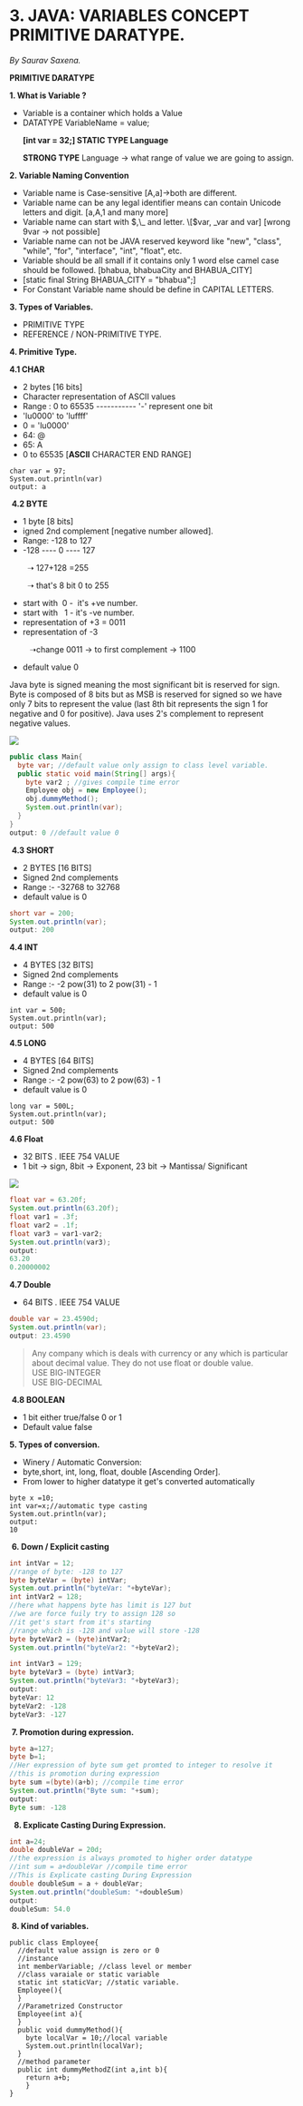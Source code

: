 # 3. JAVA: VARIABLES CONCEPT PRIMITIVE DARATYPE.

_By Saurav Saxena._

**PRIMITIVE DARATYPE**

**1\. What is Variable ?** 

*   Variable is a container which holds a Value
*   DATATYPE VariableName = value;

      **\[int var = 32;\] STATIC TYPE Language**

      **STRONG TYPE** Language -> what range of value we are going to assign.

  
  

**2\. Variable Naming Convention**

*   Variable name is Case-sensitive \[A,a\]->both are different.
*   Variable name can be any legal identifier means can contain Unicode letters and digit. \[a,A,1 and many more\]
*   Variable name can start with $,\_ and letter. \[$var, \_var and var\] \[wrong 9var -> not possible\]
*   Variable name can not be JAVA reserved keyword like "new", "class", "while", "for", "interface", "int", "float", etc.
*   Variable should be all small if it contains only 1 word else camel case should be followed. \[bhabua, bhabuaCity and BHABUA\_CITY\]
*   \[static final String BHABUA\_CITY = "bhabua";\]
*   For Constant Variable name should be define in CAPITAL LETTERS.

  

**3\. Types of Variables.**

*   PRIMITIVE TYPE
*   REFERENCE / NON-PRIMITIVE TYPE. 

  

**4\. Primitive Type.**

**4.1 CHAR** 

*   2 bytes \[16 bits\]
*   Character representation of ASCII values
*   Range : 0 to 65535 ----------- '-' represent one bit
*   'lu0000' to 'luffff'
*   0 = 'lu0000'
*   64: @
*   65: A
*   0 to 65535 \[**ASCII** CHARACTER END RANGE\]

```plain
char var = 97;
System.out.println(var)
output: a
```

  

 **4.2 BYTE**

*   1 byte \[8 bits\]
*   igned 2nd complement \[negative number allowed\].
*   Range: -128 to 127  
*   \-128 ---- 0 ---- 127

        ➝ 127+128 =255

        ➝ that's 8 bit 0 to 255

*   start with  0 -  it's +ve number.
*   start with   1 - it's -ve number.
*   representation of +3 = 0011
*   representation of -3 

         ➝change 0011 -> to first complement -> 1100

*   default value 0

Java byte is signed meaning the most significant bit is reserved for sign. Byte is composed of 8 bits but as MSB is reserved for signed so we have only 7 bits to represent the value (last 8th bit represents the sign 1 for negative and 0 for positive). Java uses 2's complement to represent negative values.

![](https://t9016373936.p.clickup-attachments.com/t9016373936/d211ae5c-5d02-488c-814d-b6c7b157820c/1scpmplement.PNG)

```java
public class Main{
  byte var; //default value only assign to class level variable.
  public static void main(String[] args){
    byte var2 ; //gives compile time error
    Employee obj = new Employee();
    obj.dummyMethod();
    System.out.println(var);     
  } 
}
output: 0 //default value 0
```

  

 **4.3 SHORT**

*   2 BYTES \[16 BITS\]
*   Signed 2nd complements
*   Range :- -32768 to 32768
*   default value is 0

```java
short var = 200;
System.out.println(var);
output: 200
```

  

**4.4 INT**

*   4 BYTES \[32 BITS\]
*   Signed 2nd complements
*   Range :- -2 pow(31) to 2 pow(31) - 1
*   default value is 0

```plain
int var = 500;
System.out.println(var);
output: 500
```

  

**4.5 LONG**

*   4 BYTES \[64 BITS\]
*   Signed 2nd complements
*   Range :- -2 pow(63) to 2 pow(63) - 1
*   default value is 0

```plain
long var = 500L;
System.out.println(var);
output: 500
```

  

**4.6 Float**

*   32 BITS . IEEE 754 VALUE
*   1 bit -> sign, 8bit -> Exponent, 23 bit -> Mantissa/ Significant

![](https://t9016373936.p.clickup-attachments.com/t9016373936/8669a870-a369-4741-b129-eecf0e760408/ieee%20(1).PNG)

  

```java
float var = 63.20f;
System.out.println(63.20f);
float var1 = .3f;
float var2 = .1f;
float var3 = var1-var2;
System.out.println(var3);
output: 
63.20
0.20000002


```

  

**4.7 Double**

*   64 BITS . IEEE 754 VALUE

```java
double var = 23.4590d;
System.out.println(var);
output: 23.4590
```

  

> Any company which is deals with currency or any which is particular about decimal value. They do not use float or double value.  
> USE BIG-INTEGER  
> USE BIG-DECIMAL​

  

 **4.8 BOOLEAN**

*   1 bit either true/false 0 or 1
*   Default value false

  

**5\. Types of conversion.**

*   Winery / Automatic Conversion:
*   byte,short, int, long, float, double \[Ascending Order\].
*   From lower to higher datatype it get's converted automatically

```plain
byte x =10;
int var=x;//automatic type casting
System.out.println(var);
output:
10
```

  

 **6. Down / Explicit casting**

```java
int intVar = 12;
//range of byte: -128 to 127
byte byteVar = (byte) intVar;
System.out.println("byteVar: "+byteVar);
int intVar2 = 128;
//here what happens byte has limit is 127 but 
//we are force fuily try to assign 128 so 
//it get's start from it's starting 
//range which is -128 and value will store -128
byte byteVar2 = (byte)intVar2;
System.out.println("byteVar2: "+byteVar2);

int intVar3 = 129;
byte byteVar3 = (byte) intVar3;
System.out.println("byteVar3: "+byteVar3);
output:
byteVar: 12
byteVar2: -128
byteVar3: -127
```

  

 **7. Promotion during expression.** 

  

```java
byte a=127;
byte b=1;
//Her expression of byte sum get promted to integer to resolve it
//this is promotion during expression
byte sum =(byte)(a+b); //compile time error
System.out.println("Byte sum: "+sum);
output:
Byte sum: -128
```

  

  **8. Explicate Casting During Expression.**

```java
int a=24;
double doubleVar = 20d;
//the expression is always promoted to higher order datatype
//int sum = a+doubleVar //compile time error
//This is Explicate casting During Expression
double doubleSum = a + doubleVar;
System.out.println("doubleSum: "+doubleSum)
output:
doubleSum: 54.0


```

  

 **8. Kind of variables.**

```plain
public class Employee{
  //default value assign is zero or 0
  //instance
  int memberVariable; //class level or member
  //class varaiale or static variable   
  static int staticVar; //static variable.
  Employee(){
  }
  //Parametrized Constructor
  Employee(int a){
  }
  public void dummyMethod(){
    byte localVar = 10;//local variable
    System.out.println(localVar); 
  }
  //method parameter
  public int dummyMethodZ(int a,int b){
    return a+b;
    }
}
```